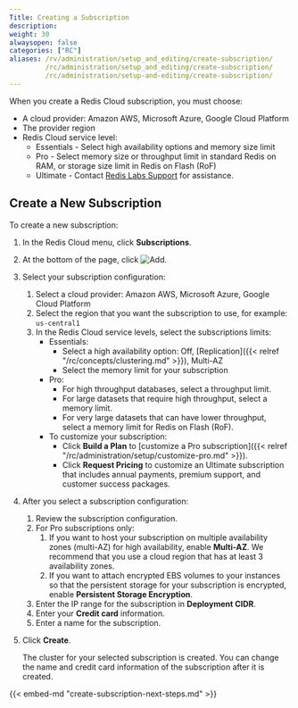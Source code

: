 ```yaml
---
Title: Creating a Subscription
description:
weight: 30
alwaysopen: false
categories: ["RC"]
aliases: /rv/administration/setup_and_editing/create-subscription/
         /rc/administration/setup_and_editing/create-subscription/
         /rc/administration/setup-and-editing/create-subscription/
---
```

When you create a Redis Cloud subscription, you must choose:

- A cloud provider: Amazon AWS, Microsoft Azure, Google Cloud Platform
- The provider region
- Redis Cloud service level:
    - Essentials - Select high availability options and memory size limit
    - Pro - Select memory size or throughput limit in standard Redis on RAM, or storage size limit in Redis on Flash (RoF)
    - Ultimate - Contact [Redis Labs Support](https://redislabs.com/redis-enterprise-cloud/pricing/) for assistance.

## Create a New Subscription

To create a new subscription:

1. In the Redis Cloud menu, click **Subscriptions**.
1. At the bottom of the page, click ![Add](/images/rs/icon_add.png#no-click "Add").
1. Select your subscription configuration:
    1. Select a cloud provider: Amazon AWS, Microsoft Azure, Google Cloud Platform
    1. Select the region that you want the subscription to use, for example: `us-central1`
    1. In the Redis Cloud service levels, select the subscriptions limits:
        - Essentials:
            - Select a high availability option: Off, [Replication]({{< relref "/rc/concepts/clustering.md" >}}), Multi-AZ
            - Select the memory limit for your subscription
        - Pro:
            - For high throughput databases, select a throughput limit.
            - For large datasets that require high throughput, select a memory limit.
            - For very large datasets that can have lower throughput, select a memory limit for Redis on Flash (RoF).
        - To customize your subscription:
            - Click **Build a Plan** to [customize a Pro subscription]({{< relref "/rc/administration/setup/customize-pro.md" >}}).
            - Click **Request Pricing** to customize an Ultimate subscription that includes annual payments, premium support, and customer success packages.
1. After you select a subscription configuration:
    1. Review the subscription configuration.
    1. For Pro subscriptions only:
        1. If you want to host your subscription on multiple availability zones (multi-AZ) for high availability, enable **Multi-AZ**.
            We recommend that you use a cloud region that has at least 3 availability zones.
        1. If you want to attach encrypted EBS volumes to your instances so that the persistent storage for your subscription is encrypted, enable **Persistent Storage Encryption**.
    1. Enter the IP range for the subscription in **Deployment CIDR**.
    1. Enter your **Credit card** information.
    1. Enter a name for the subscription.
1. Click **Create**.

    The cluster for your selected subscription is created.
    You can change the name and credit card information of the subscription after it is created.

{{< embed-md "create-subscription-next-steps.md"  >}}